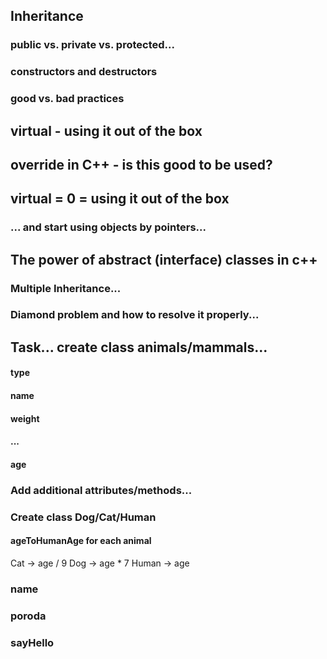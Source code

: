 ## Inheritance
### public vs. private vs. protected...
### constructors and destructors
### good vs. bad practices
## virtual - using it out of the box
## override in C++ - is this good to be used?
## virtual = 0 = using it out of the box
### ... and start using objects by pointers...
## The power of abstract (interface) classes in c++
### Multiple Inheritance...
### Diamond problem and how to resolve it properly...

 

## Task... create class animals/mammals...
#### type
#### name
#### weight
#### ...
#### age

### Add additional attributes/methods...
### Create class Dog/Cat/Human
#### ageToHumanAge for each animal
Cat -> age / 9 
Dog -> age * 7
Human -> age
### name
### poroda
### sayHello
